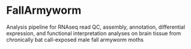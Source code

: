 # FallArmyworm
Analysis pipeline for RNAseq read QC, assembly, annotation, differential expression, and functional interpretation analyses on brain tissue from chronically bat call-exposed male fall armyworm moths
